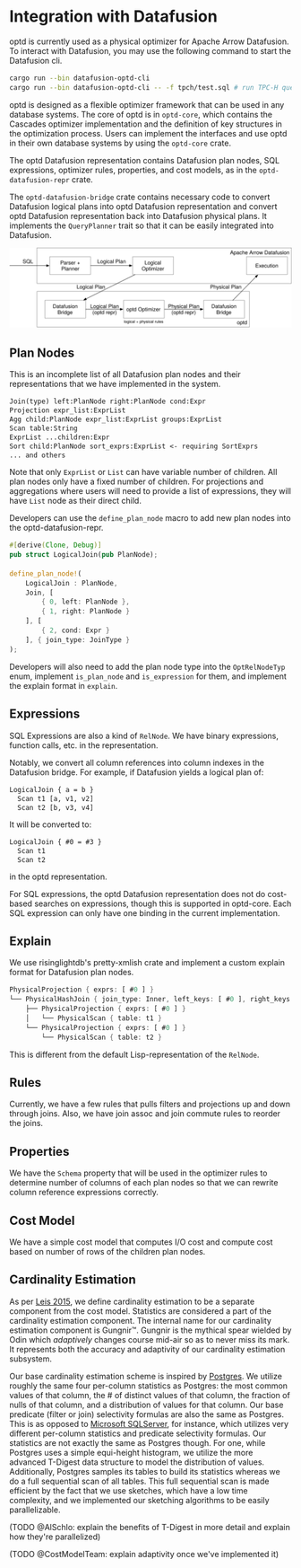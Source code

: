 # Integration with Datafusion

optd is currently used as a physical optimizer for Apache Arrow Datafusion. To interact with Datafusion, you may use the following command to start the Datafusion cli.

```bash
cargo run --bin datafusion-optd-cli
cargo run --bin datafusion-optd-cli -- -f tpch/test.sql # run TPC-H queries
```

optd is designed as a flexible optimizer framework that can be used in any database systems. The core of optd is in `optd-core`, which contains the Cascades optimizer implementation and the definition of key structures in the optimization process. Users can implement the interfaces and use optd in their own database systems by using the `optd-core` crate.

The optd Datafusion representation contains Datafusion plan nodes, SQL expressions, optimizer rules, properties, and cost models, as in the `optd-datafusion-repr` crate.

The `optd-datafusion-bridge` crate contains necessary code to convert Datafusion logical plans into optd Datafusion representation and convert optd Datafusion representation back into Datafusion physical plans. It implements the `QueryPlanner` trait so that it can be easily integrated into Datafusion.

![integration with Datafusion](./optd-cascades/optd-datafusion-overview.svg)

## Plan Nodes

This is an incomplete list of all Datafusion plan nodes and their representations that we have implemented in the system.

```
Join(type) left:PlanNode right:PlanNode cond:Expr
Projection expr_list:ExprList
Agg child:PlanNode expr_list:ExprList groups:ExprList
Scan table:String
ExprList ...children:Expr
Sort child:PlanNode sort_exprs:ExprList <- requiring SortExprs
... and others
```

Note that only `ExprList` or `List` can have variable number of children. All plan nodes only have a fixed number of children. For projections and aggregations where users will need to provide a list of expressions, they will have `List` node as their direct child.

Developers can use the `define_plan_node` macro to add new plan nodes into the optd-datafusion-repr.

```rust
#[derive(Clone, Debug)]
pub struct LogicalJoin(pub PlanNode);

define_plan_node!(
    LogicalJoin : PlanNode,
    Join, [
        { 0, left: PlanNode },
        { 1, right: PlanNode }
    ], [
        { 2, cond: Expr }
    ], { join_type: JoinType }
);
```

Developers will also need to add the plan node type into the `OptRelNodeTyp` enum, implement `is_plan_node` and `is_expression` for them, and implement the explain format in `explain`.

## Expressions

SQL Expressions are also a kind of `RelNode`. We have binary expressions, function calls, etc. in the representation.

Notably, we convert all column references into column indexes in the Datafusion bridge. For example, if Datafusion yields a logical plan of:

```
LogicalJoin { a = b }
  Scan t1 [a, v1, v2]
  Scan t2 [b, v3, v4]
```

It will be converted to:

```
LogicalJoin { #0 = #3 }
  Scan t1 
  Scan t2
```

in the optd representation.

For SQL expressions, the optd Datafusion representation does not do cost-based searches on expressions, though this is supported in optd-core. Each SQL expression can only have one binding in the current implementation.

## Explain

We use risinglightdb's pretty-xmlish crate and implement a custom explain format for Datafusion plan nodes.

```rust
PhysicalProjection { exprs: [ #0 ] }                                             
└── PhysicalHashJoin { join_type: Inner, left_keys: [ #0 ], right_keys: [ #0 ] } 
    ├── PhysicalProjection { exprs: [ #0 ] }                                     
    │   └── PhysicalScan { table: t1 }                                           
    └── PhysicalProjection { exprs: [ #0 ] }                                     
        └── PhysicalScan { table: t2 }
```

This is different from the default Lisp-representation of the `RelNode`.

## Rules

Currently, we have a few rules that pulls filters and projections up and down through joins. Also, we have join assoc and join commute rules to reorder the joins.

## Properties

We have the `Schema` property that will be used in the optimizer rules to determine number of columns of each plan nodes so that we can rewrite column reference expressions correctly.

## Cost Model

We have a simple cost model that computes I/O cost and compute cost based on number of rows of the children plan nodes.

## Cardinality Estimation

As per [Leis 2015](https://15721.courses.cs.cmu.edu/spring2024/papers/16-costmodels/p204-leis.pdf), we define cardinality estimation to be a separate component from the cost model. Statistics are considered a part of the cardinality estimation component. The internal name for our cardinality estimation component is Gungnir™. Gungnir is the mythical spear wielded by Odin which _adaptively_ changes course mid-air so as to never miss its mark. It represents both the accuracy and adaptivity of our cardinality estimation subsystem.

Our base cardinality estimation scheme is inspired by [Postgres](https://www.postgresql.org/docs/current/planner-stats-details.html). We utilize roughly the same four per-column statistics as Postgres: the most common values of that column, the # of distinct values of that column, the fraction of nulls of that column, and a distribution of values for that column. Our base predicate (filter or join) selectivity formulas are also the same as Postgres. This is as opposed to [Microsoft SQLServer](https://learn.microsoft.com/en-us/previous-versions/sql/sql-server-2008/dd535534(v=sql.100)?redirectedfrom=MSDN), for instance, which utilizes very different per-column statistics and predicate selectivity formulas. Our statistics are not exactly the same as Postgres though. For one, while Postgres uses a simple equi-height histogram, we utilize the more advanced T-Digest data structure to model the distribution of values. Additionally, Postgres samples its tables to build its statistics whereas we do a full sequential scan of all tables. This full sequential scan is made efficient by the fact that we use sketches, which have a low time complexity, and we implemented our sketching algorithms to be easily parallelizable.

(TODO @AlSchlo: explain the benefits of T-Digest in more detail and explain how they're parallelized)

(TODO @CostModelTeam: explain adaptivity once we've implemented it)
